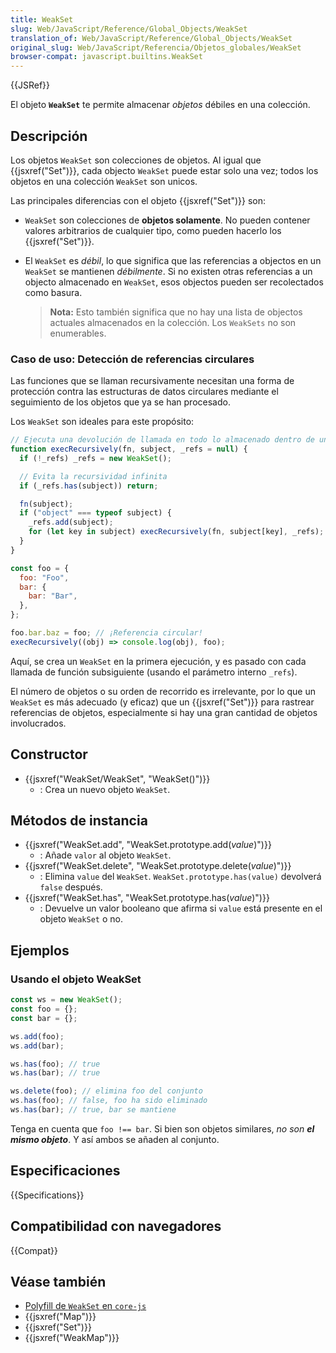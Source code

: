 ```yaml
---
title: WeakSet
slug: Web/JavaScript/Reference/Global_Objects/WeakSet
translation_of: Web/JavaScript/Reference/Global_Objects/WeakSet
original_slug: Web/JavaScript/Referencia/Objetos_globales/WeakSet
browser-compat: javascript.builtins.WeakSet
---
```

{{JSRef}}

El objeto **`WeakSet`** te permite almacenar _objetos_ débiles en una colección.

## Descripción

Los objetos `WeakSet` son colecciones de objetos. Al igual que {{jsxref("Set")}},
cada objecto `WeakSet` puede estar solo una vez; todos los objetos en una colección `WeakSet` son unicos.

Las principales diferencias con el objeto {{jsxref("Set")}} son:

- `WeakSet` son colecciones de **objetos solamente**. No pueden contener valores arbitrarios de cualquier tipo, como pueden hacerlo los {{jsxref("Set")}}.
- El `WeakSet` es _débil_, lo que significa que las referencias a objectos en un `WeakSet` se mantienen _débilmente_. Si no existen otras referencias a un objecto almacenado en `WeakSet`, esos objectos pueden ser recolectados como basura.

  > **Nota:** Esto también significa que no hay una lista de objectos actuales almacenados en la colección. Los `WeakSets` no son enumerables.

### Caso de uso: Detección de referencias circulares

Las funciones que se llaman recursivamente necesitan una forma de
protección contra las estructuras de datos circulares mediante el seguimiento
de los objetos que ya se han procesado.

Los `WeakSet` son ideales para este propósito:

```js
// Ejecuta una devolución de llamada en todo lo almacenado dentro de un objeto
function execRecursively(fn, subject, _refs = null) {
  if (!_refs) _refs = new WeakSet();

  // Evita la recursividad infinita
  if (_refs.has(subject)) return;

  fn(subject);
  if ("object" === typeof subject) {
    _refs.add(subject);
    for (let key in subject) execRecursively(fn, subject[key], _refs);
  }
}

const foo = {
  foo: "Foo",
  bar: {
    bar: "Bar",
  },
};

foo.bar.baz = foo; // ¡Referencia circular!
execRecursively((obj) => console.log(obj), foo);
```

Aquí, se crea un `WeakSet` en la primera ejecución, y es pasado con cada llamada
de función subsiguiente (usando el parámetro interno `_refs`).

El número de objetos o su orden de recorrido es irrelevante, por lo que un `WeakSet`
es más adecuado (y eficaz) que un {{jsxref("Set")}} para rastrear referencias de
objetos, especialmente si hay una gran cantidad de objetos involucrados.

## Constructor

- {{jsxref("WeakSet/WeakSet", "WeakSet()")}}
  - : Crea un nuevo objeto `WeakSet`.

## Métodos de instancia

- {{jsxref("WeakSet.add", "WeakSet.prototype.add(<var>value</var>)")}}
  - : Añade `valor` al objeto `WeakSet`.
- {{jsxref("WeakSet.delete", "WeakSet.prototype.delete(<var>value</var>)")}}
  - : Elimina `value` del `WeakSet`. `WeakSet.prototype.has(value)` devolverá `false` después.
- {{jsxref("WeakSet.has", "WeakSet.prototype.has(<var>value</var>)")}}
  - : Devuelve un valor booleano que afirma si `value` está presente en el objeto `WeakSet` o no.

## Ejemplos

### Usando el objeto WeakSet

```js
const ws = new WeakSet();
const foo = {};
const bar = {};

ws.add(foo);
ws.add(bar);

ws.has(foo); // true
ws.has(bar); // true

ws.delete(foo); // elimina foo del conjunto
ws.has(foo); // false, foo ha sido eliminado
ws.has(bar); // true, bar se mantiene
```

Tenga en cuenta que `foo !== bar`. Si bien son objetos similares,
_no son **el mismo objeto**_. Y así ambos se añaden al conjunto.

## Especificaciones

{{Specifications}}

## Compatibilidad con navegadores

{{Compat}}

## Véase también

- [Polyfill de `WeakSet` en `core-js`](https://github.com/zloirock/core-js#weakset)
- {{jsxref("Map")}}
- {{jsxref("Set")}}
- {{jsxref("WeakMap")}}


